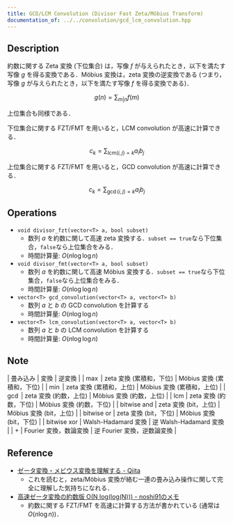 ```yaml
---
title: GCD/LCM Convolution (Divisor Fast Zeta/Möbius Transform)
documentation_of: ../../convolution/gcd_lcm_convolution.hpp
---
```


## Description

約数に関する Zeta 変換 (下位集合) は，写像 $f$ が与えられたとき，以下を満たす写像 $g$ を得る変換である．Möbius 変換は，zeta 変換の逆変換である (つまり，写像 $g$ が与えられたとき，以下を満たす写像 $f$ を得る変換である)．

$$
g(n) = \sum_{m | n} f(m)
$$

上位集合も同様である．

下位集合に関する FZT/FMT を用いると，LCM convolution が高速に計算できる．

$$
c_k = \sum_{\mathrm{lcm}(i,j)=k} a_i b_j
$$

上位集合に関する FZT/FMT を用いると，GCD convolution が高速に計算できる．

$$
c_k = \sum_{\gcd(i,j)=k} a_i b_j
$$

## Operations

- `void divisor_fzt(vector<T> a, bool subset)`
    - 数列 $a$ を約数に関して高速 zeta 変換する．`subset == true`なら下位集合，`false`なら上位集合をみる．
    - 時間計算量: $O(n\log\log n)$
- `void divisor_fmt(vector<T> a, bool subset)`
    - 数列 $a$ を約数に関して高速 Möbius 変換する．`subset == true`なら下位集合，`false`なら上位集合をみる．
    - 時間計算量: $O(n\log\log n)$
- `vector<T> gcd_convolution(vector<T> a, vector<T> b)`
    - 数列 $a$ と $b$ の GCD convolution を計算する
    - 時間計算量: $O(n\log\log n)$
- `vector<T> lcm_convolution(vector<T> a, vector<T> b)`
    - 数列 $a$ と $b$ の LCM convolution を計算する
    - 時間計算量: $O(n\log\log n)$

## Note

| 畳み込み | 変換 | 逆変換 |
| $\max$ | zeta 変換 (累積和，下位) | Möbius 変換 (累積和，下位) |
| $\min$ | zeta 変換 (累積和，上位) | Möbius 変換 (累積和，上位) |
| $\gcd$ | zeta 変換 (約数，上位) | Möbius 変換 (約数，上位) |
| $\mathrm{lcm}$ | zeta 変換 (約数，下位) | Möbius 変換 (約数，下位) |
| $\mathrm{bitwise\ and}$ | zeta 変換 (bit，上位) | Möbius 変換 (bit，上位) |
| $\mathrm{bitwise\ or}$ | zeta 変換 (bit，下位) | Möbius 変換 (bit，下位) |
| $\mathrm{bitwise\ xor}$ | Walsh-Hadamard 変換 | 逆 Walsh-Hadamard 変換 |
| $+$ | Fourier 変換，数論変換 | 逆 Fourier 変換，逆数論変換 |

## Reference

- [ゼータ変換・メビウス変換を理解する - Qiita](https://qiita.com/convexineq/items/afc84dfb9ee4ec4a67d5)
    - これを読むと，zeta/Möbius 変換が絡む一連の畳み込み操作に関して完全に理解した気持ちになれる．
- [高速ゼータ変換の約数版 O(N log(log(N))) - noshi91のメモ](https://noshi91.hatenablog.com/entry/2018/12/27/121649)
    - 約数に関する FZT/FMT を高速に計算する方法が書かれている (通常は $O(n\log n)$)．